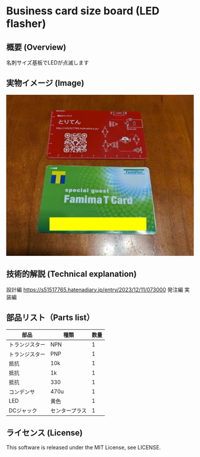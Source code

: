 # Business card size board (LED flasher)

## 概要 (Overview)

名刺サイズ基板でLEDが点滅します

## 実物イメージ (Image)

<img src="img/image.jpg" width="700">

## 技術的解説 (Technical explanation)

設計編 https://s51517765.hatenadiary.jp/entry/2023/12/11/073000
発注編 
実装編 


## 部品リスト（Parts list）

|部品|種類|数量|
|---|---|---|
|トランジスター|NPN|1|
|トランジスター|PNP|1|
|抵抗|10k|1|
|抵抗|1k|1|
|抵抗|330|1|
|コンデンサ|470u|1|
|LED|黄色|1|
|DCジャック|センタープラス|1|

## ライセンス (License)

This software is released under the MIT License, see LICENSE.
